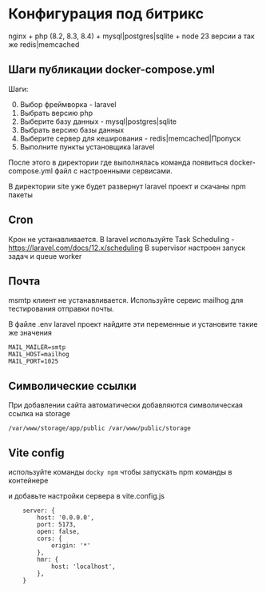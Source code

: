 # Конфигурация под битрикс

nginx + php (8.2, 8.3, 8.4) + mysql|postgres|sqlite + node 23 версии
а так же redis|memcached

## Шаги публикации docker-compose.yml

Шаги:

0. Выбор фреймворка - laravel
1. Выбрать версию php
2. Выберите базу данных - mysql|postgres|sqlite
3. Выбрать версию базы данных
4. Выберите сервер для кеширования - redis|memcached|Пропуск
5. Выполните пункты установщика laravel

После этого в директории где выполнялась команда появиться docker-compose.yml файл с настроенными сервисами.

В директории site уже будет развернут laravel проект и скачаны npm пакеты

## Cron

Крон не устанавливается. В laravel используйте Task Scheduling - https://laravel.com/docs/12.x/scheduling
В supervisor настроен запуск задач и queue worker

## Почта

msmtp клиент не устанавливается.
Используйте сервис mailhog для тестирования отправки почты.

В файле .env laravel проект найдите эти переменные и установите такие же значения

```
MAIL_MAILER=smtp
MAIL_HOST=mailhog
MAIL_PORT=1025
```

## Символические ссылки

При добавлении сайта автоматически добавляются символическая ссылка на storage

```
/var/www/storage/app/public /var/www/public/storage 
```

## Vite config 

используйте команды ```docky npm``` чтобы запускать npm команды в контейнере

и добавьте настройки сервера в vite.config.js 

```
    server: {
        host: '0.0.0.0',
        port: 5173,
        open: false,
        cors: {
            origin: '*'
        },
        hmr: {
            host: 'localhost',
        },
    }
```

